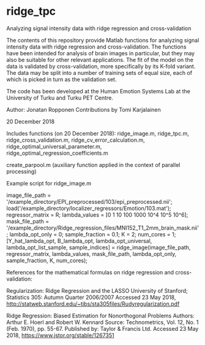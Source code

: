 # ridge_tpc
Analyzing signal intensity data with ridge regression and cross-validation

The contents of this repository provide Matlab functions for analyzing signal intensity data with ridge regression and cross-validation. The functions have been intended for analysis of brain images in particular, but they may also be suitable for other relevant applications. The fit of the model on the data is validated by cross-validation, more specifically by its K-fold variant. The data may be split into a number of training sets of equal size, each of which is picked in turn as the validation set. 

The code has been developed at the Human Emotion Systems Lab at the University of Turku and Turku PET Centre.

Author: Jonatan Ropponen
Contributions by Tomi Karjalainen

20 December 2018


Includes functions (on 20 December 2018): ridge_image.m, ridge_tpc.m, ridge_cross_validation.m, ridge_cv_error_calculation.m, ridge_optimal_universal_parameter.m, ridge_optimal_regression_coefficients.m

create_parpool.m (auxiliary function applied in the context of parallel processing)


Example script for ridge_image.m

image_file_path = '/example_directory/EPI_preprocessed/103/epi_preprocessed.nii';
load('/example_directory/localizer_regressors/Emotion/103.mat');
regressor_matrix = R;
lambda_values = [0 1 10 100 1000 10^4 10^5 10^6];
mask_file_path = '/example_directory/Ridge_regression_files/MNI152_T1_2mm_brain_mask.nii';
lambda_opt_only = 0;
sample_fraction = 0.1;
K = 2;
num_cores = 1;
[Y_hat_lambda_opt, B_lambda_opt, lambda_opt_universal, lambda_opt_list_sample, sample_indices] = ridge_image(image_file_path, regressor_matrix, lambda_values, mask_file_path, lambda_opt_only, sample_fraction, K, num_cores);


References for the mathematical formulas on ridge regression and cross-validation:

Regularization: Ridge Regression and the LASSO
University of Stanford; Statistics 305: Autumn Quarter 2006/2007
Accessed 23 May 2018, <http://statweb.stanford.edu/~tibs/sta305files/Rudyregularization.pdf>

Ridge Regression: Biased Estimation for Nonorthogonal Problems
Authors: Arthur E. Hoerl and Robert W. Kennard
Source: Technometrics, Vol. 12, No. 1 (Feb. 1970), pp. 55-67.
Published by: Taylor & Francis Ltd.
Accessed 23 May 2018, <https://www.jstor.org/stable/1267351>

